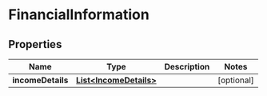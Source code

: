 # FinancialInformation

## Properties
Name | Type | Description | Notes
------------ | ------------- | ------------- | -------------
**incomeDetails** | [**List&lt;IncomeDetails&gt;**](IncomeDetails.md) |  |  [optional]
